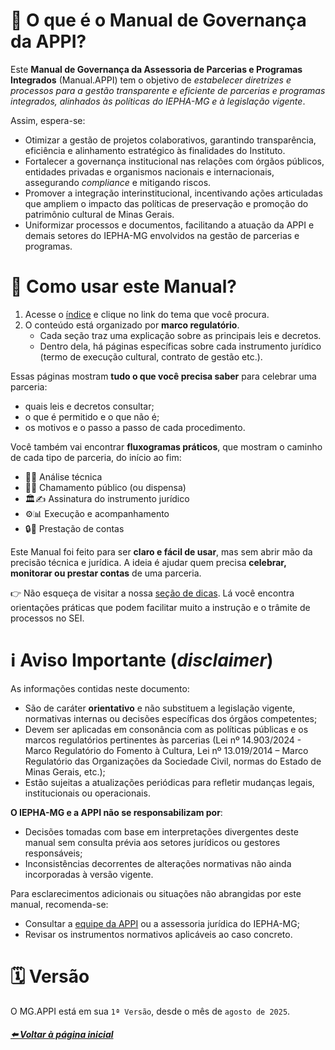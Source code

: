 # 🤗 O que é o Manual de Governança da APPI?

Este **Manual de Governança da Assessoria de Parcerias e Programas Integrados** (Manual.APPI) tem o objetivo de _estabelecer diretrizes e processos para a gestão transparente e eficiente de parcerias e programas integrados, alinhados às políticas do IEPHA-MG e à legislação vigente_.

Assim, espera-se:
- Otimizar a gestão de projetos colaborativos, garantindo transparência, eficiência e alinhamento estratégico às finalidades do Instituto.
- Fortalecer a governança institucional nas relações com órgãos públicos, entidades privadas e organismos nacionais e internacionais, assegurando _compliance_ e mitigando riscos.
- Promover a integração interinstitucional, incentivando ações articuladas que ampliem o impacto das políticas de preservação e promoção do patrimônio cultural de Minas Gerais.
- Uniformizar processos e documentos, facilitando a atuação da APPI e demais setores do IEPHA-MG envolvidos na gestão de parcerias e programas.

# 🧭 Como usar este Manual?

1. Acesse o [índice](https://lucasfainblat.github.io/manual.appi) e clique no link do tema que você procura.  
2. O conteúdo está organizado por **marco regulatório**.  
   - Cada seção traz uma explicação sobre as principais leis e decretos.  
   - Dentro dela, há páginas específicas sobre cada instrumento jurídico (termo de execução cultural, contrato de gestão etc.).  

Essas páginas mostram **tudo o que você precisa saber** para celebrar uma parceria:  
- quais leis e decretos consultar;  
- o que é permitido e o que não é;  
- os motivos e o passo a passo de cada procedimento.  

Você também vai encontrar **fluxogramas práticos**, que mostram o caminho de cada tipo de parceria, do início ao fim:  
- 🧐📑 Análise técnica
- 📢📜 Chamamento público (ou dispensa)
- 🏛️✍️ Assinatura do instrumento jurídico
- ⚙️📊 Execução e acompanhamento
- 🔒👮 Prestação de contas

Este Manual foi feito para ser **claro e fácil de usar**, mas sem abrir mão da precisão técnica e jurídica. A ideia é ajudar quem precisa **celebrar, monitorar ou prestar contas** de uma parceria.  

👉 Não esqueça de visitar a nossa [seção de dicas](https://lucasfainblat.github.io/manual.appi/paginas/parcerias/README.html). Lá você encontra orientações práticas que podem facilitar muito a instrução e o trâmite de processos no SEI.  

# ℹ️ Aviso Importante (_disclaimer_)

As informações contidas neste documento:

- São de caráter **orientativo** e não substituem a legislação vigente, normativas internas ou decisões específicas dos órgãos competentes;
- Devem ser aplicadas em consonância com as políticas públicas e os marcos regulatórios pertinentes às parcerias (Lei nº 14.903/2024 - Marco Regulatório do Fomento à Cultura, Lei nº 13.019/2014 – Marco Regulatório das Organizações da Sociedade Civil, normas do Estado de Minas Gerais, etc.);
- Estão sujeitas a atualizações periódicas para refletir mudanças legais, institucionais ou operacionais.

**O IEPHA-MG e a APPI não se responsabilizam por**:
- Decisões tomadas com base em interpretações divergentes deste manual sem consulta prévia aos setores jurídicos ou gestores responsáveis;
- Inconsistências decorrentes de alterações normativas não ainda incorporadas à versão vigente.

Para esclarecimentos adicionais ou situações não abrangidas por este manual, recomenda-se:
- Consultar a [equipe da APPI](https://lucasfainblat.github.io/manual.appi/paginas/appi/README.html) ou a assessoria jurídica do IEPHA-MG;
- Revisar os instrumentos normativos aplicáveis ao caso concreto.

# 🗓️ Versão

O MG.APPI está em sua `1ª Versão`, desde o mês de `agosto de 2025`.

##### [⬅️ Voltar à página inicial](https://lucasfainblat.github.io/manual.appi)
